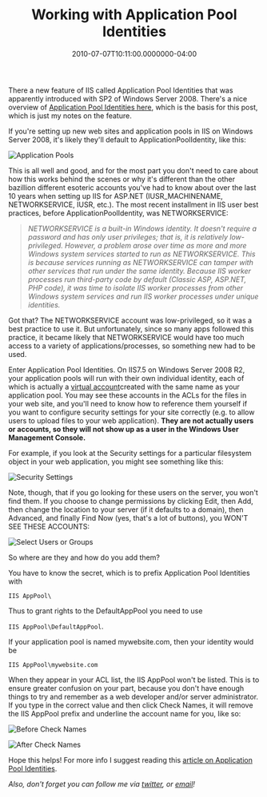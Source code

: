 ﻿---
title: Working with Application Pool Identities
date: "2010-07-07T10:11:00.0000000-04:00"
description: There a new feature of IIS called Application Pool Identities that
featuredImage: img/working-with-application-pool-identities-featured.png
---

There a new feature of IIS called Application Pool Identities that was apparently introduced with SP2 of Windows Server 2008. There's a nice overview of [Application Pool Identities here](http://learn.iis.net/page.aspx/624/application-pool-identities), which is the basis for this post, which is just my notes on the feature.

If you're setting up new web sites and application pools in IIS on Windows Server 2008, it's likely they'll default to ApplicationPoolIdentity, like this:

![Application Pools](/img/iis-application-pools.png)

This is all well and good, and for the most part you don't need to care about how this works behind the scenes or why it's different than the other bazillion different esoteric accounts you've had to know about over the last 10 years when setting up IIS for ASP.NET (IUSR_MACHINENAME, NETWORKSERVICE, IUSR, etc.). The most recent installment in IIS user best practices, before ApplicationPoolIdentity, was NETWORKSERVICE:

> *NETWORKSERVICE is a built-in Windows identity. It doesn't require a password and has only user privileges; that is, it is relatively low-privileged. However, a problem arose over time as more and more Windows system services started to run as NETWORKSERVICE. This is because services running as NETWORKSERVICE can tamper with other services that run under the same identity. Because IIS worker processes run third-party code by default (Classic ASP, ASP.NET, PHP code), it was time to isolate IIS worker processes from other Windows system services and run IIS worker processes under unique identities.*

Got that? The NETWORKSERVICE account was low-privileged, so it was a best practice to use it. But unfortunately, since so many apps followed this practice, it became likely that NETWORKSERVICE would have too much access to a variety of applications/processes, so something new had to be used.

Enter Application Pool Identities. On IIS7.5 on Windows Server 2008 R2, your application pools will run with their own individual identity, each of which is actually a [virtual account](http://technet.microsoft.com/en-us/library/dd548356.aspx)created with the same name as your application pool. You may see these accounts in the ACLs for the files in your web site, and you'll need to know how to reference them yourself if you want to configure security settings for your site correctly (e.g. to allow users to upload files to your web application). **They are not actually users or accounts, so they will not show up as a user in the Windows User Management Console.**

For example, if you look at the Security settings for a particular filesystem object in your web application, you might see something like this:

![Security Settings](/img/app-pool-security.png)

Note, though, that if you go looking for these users on the server, you won't find them. If you choose to change permissions by clicking Edit, then Add, then change the location to your server (if it defaults to a domain), then Advanced, and finally Find Now (yes, that's a lot of buttons), you WON'T SEE THESE ACCOUNTS:

![Select Users or Groups](/img/users-and-groups.png)

So where are they and how do you add them?

You have to know the secret, which is to prefix Application Pool Identities with

`IIS AppPool\`

Thus to grant rights to the DefaultAppPool you need to use

`IIS AppPool\DefaultAppPool`.

If your application pool is named mywebsite.com, then your identity would be

`IIS AppPool\mywebsite.com`

When they appear in your ACL list, the IIS AppPool won't be listed. This is to ensure greater confusion on your part, because you don't have enough things to try and remember as a web developer and/or server administrator. If you type in the correct value and then click Check Names, it will remove the IIS AppPool prefix and underline the account name for you, like so:

![Before Check Names](/img/iis-apppool-identity.png)

![After Check Names](/img/iis-apppool-identity-after-check-names.png)

Hope this helps! For more info I suggest reading this [article on Application Pool Identities](http://learn.iis.net/page.aspx/624/application-pool-identities).

*Also, don't forget you can follow me via [twitter](http://twitter.com/ardalis), or [email](/tips)!*

